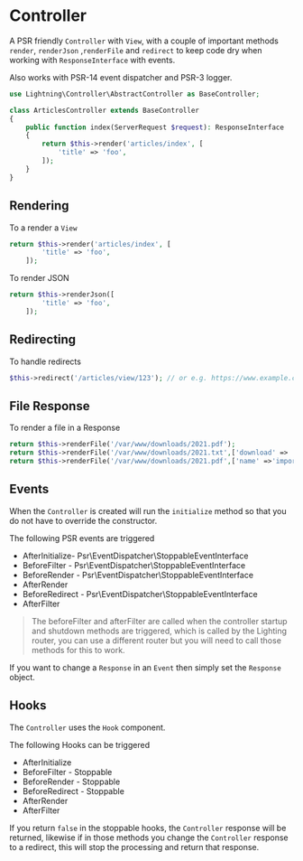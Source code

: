 # Controller

A PSR friendly `Controller` with `View`, with a couple of important methods `render`, `renderJson` ,`renderFile` and `redirect` to keep code dry when working with `ResponseInterface` with events.

Also works with  PSR-14 event dispatcher and PSR-3 logger.

```php
use Lightning\Controller\AbstractController as BaseController;

class ArticlesController extends BaseController
{
    public function index(ServerRequest $request): ResponseInterface
    {
        return $this->render('articles/index', [
            'title' => 'foo',
        ]);
    }
}
```

## Rendering

To a render a `View`

```php
return $this->render('articles/index', [
        'title' => 'foo',
    ]);
```

To render JSON

```php
return $this->renderJson([
        'title' => 'foo',
    ]);
```

## Redirecting

To handle redirects

```php
$this->redirect('/articles/view/123'); // or e.g. https://www.example.com
```

## File Response

To render a file in a Response

```php
return $this->renderFile('/var/www/downloads/2021.pdf');
return $this->renderFile('/var/www/downloads/2021.txt',['download' => 'false']); // To not force download
return $this->renderFile('/var/www/downloads/2021.pdf',['name' =>'important.pdf']); // To give the file a different name
```

## Events

When the `Controller` is created will run the `initialize` method so that you do not have to override the constructor.

The following PSR events are triggered

- AfterInitialize-  Psr\EventDispatcher\StoppableEventInterface
- BeforeFilter - Psr\EventDispatcher\StoppableEventInterface
- BeforeRender - Psr\EventDispatcher\StoppableEventInterface
- AfterRender
- BeforeRedirect - Psr\EventDispatcher\StoppableEventInterface
- AfterFilter

> The beforeFilter and afterFilter are called when the controller startup and shutdown methods are triggered, which is called by the Lighting router, you can use a different router but you will need to call those methods for this to work.

If you want to change a `Response` in an `Event` then simply set the `Response` object.


## Hooks

The `Controller` uses the `Hook` component.

The following Hooks can be triggered

- AfterInitialize
- BeforeFilter - Stoppable
- BeforeRender - Stoppable
- BeforeRedirect - Stoppable
- AfterRender
- AfterFilter

If you return `false` in the stoppable hooks, the `Controller` response will be returned, likewise if in those methods you change the `Controller` response to a redirect, this will stop the processing and return that response.


